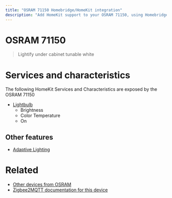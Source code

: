 ```yaml
---
title: "OSRAM 71150 Homebridge/HomeKit integration"
description: "Add HomeKit support to your OSRAM 71150, using Homebridge, Zigbee2MQTT and homebridge-z2m."
---
```

<!---
This file has been GENERATED using src/docgen/docgen.ts
DO NOT EDIT THIS FILE MANUALLY!
-->
# OSRAM 71150
> Lightify under cabinet tunable white


# Services and characteristics
The following HomeKit Services and Characteristics are exposed by
the OSRAM 71150

* [Lightbulb](../../light.md)
  * Brightness
  * Color Temperature
  * On

## Other features
* [Adaptive Lighting](../../light.md)

# Related
* [Other devices from OSRAM](../index.md#osram)
* [Zigbee2MQTT documentation for this device](https://www.zigbee2mqtt.io/devices/71150.html)